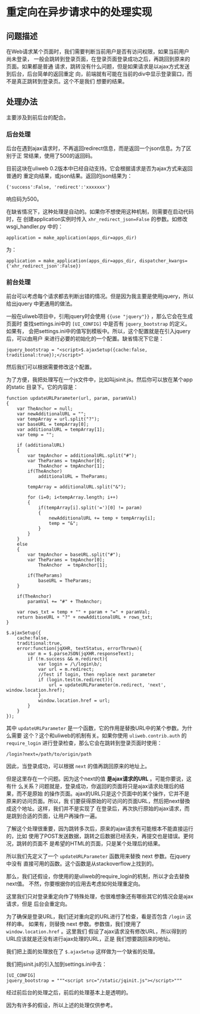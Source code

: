 # 重定向在异步请求中的处理实现

## 问题描述

在Web请求某个页面时，我们需要判断当前用户是否有访问权限，如果当前用户尚未登录，
一般会跳转到登录页面，在登录页面登录成功之后，再跳回到原来的页面。如果都是普通
请求，跳转没有什么问题，但是如果请求是以ajax方式发送到后台，后台简单的返回重定
向，前端就有可能在当前的div中显示登录窗口，而不是真正跳转到登录页。这个不是我们
想要的结果。

## 处理办法

主要涉及到前后台的配合。

### 后台处理

后台在遇到ajax请求时，不再返回redirect信息，而是返回一个json信息。为了区别于正
常结果，使用了500的返回码。

目前这块在uliweb 0.2版本中已经自动支持。它会根据请求是否为ajax方式来返回普通的
重定向结果，或json结果。返回的json结果为：

```
{'success':False, 'redirect':'xxxxxxx'}
```

响应码为500。

在缺省情况下，这种处理是自动的。如果你不想使用这种机制，则需要在启动代码时，在
创建application实例时传入 `xhr_redirect_json=False` 的参数。如修改wsgi_handler.py
中的：

```
application = make_application(apps_dir=apps_dir)
```

为：

```
application = make_application(apps_dir=apps_dir, dispatcher_kwargs={'xhr_redirect_json':False})
```

### 前台处理

前台可以考虑每个请求都去判断出错的情况。但是因为我主要是使用jquery，所以给出jquery
中更通用的做法。

一般在uliweb项目中，引用jquery时会使用 `{{use "jquery"}}` ，那么它会在生成页面时
查找settings.ini中的 `[UI_CONFIG]` 中是否有 `jquery_bootstrap` 的定义。如果有，
会把settings.ini中的值写到模板中。所以，这个配置就是在引入jquery后，可以由用户
来进行必要的初始化的一个配置。缺省情况下它是：

```
jquery_bootstrap = "<script>$.ajaxSetup({cache:false, traditional:true});</script>"
```

然后我们可以根据需要修改这个配置。

为了方便，我把处理写在一个js文件中，比如叫jsinit.js。然后你可以放在某个app的static
目录下。它的内容是：

```
function updateURLParameter(url, param, paramVal)
{
    var TheAnchor = null;
    var newAdditionalURL = "";
    var tempArray = url.split("?");
    var baseURL = tempArray[0];
    var additionalURL = tempArray[1];
    var temp = "";

    if (additionalURL) 
    {
        var tmpAnchor = additionalURL.split("#");
        var TheParams = tmpAnchor[0];
            TheAnchor = tmpAnchor[1];
        if(TheAnchor)
            additionalURL = TheParams;

        tempArray = additionalURL.split("&");

        for (i=0; i<tempArray.length; i++)
        {
            if(tempArray[i].split('=')[0] != param)
            {
                newAdditionalURL += temp + tempArray[i];
                temp = "&";
            }
        }        
    }
    else
    {
        var tmpAnchor = baseURL.split("#");
        var TheParams = tmpAnchor[0];
            TheAnchor  = tmpAnchor[1];

        if(TheParams)
            baseURL = TheParams;
    }

    if(TheAnchor)
        paramVal += "#" + TheAnchor;

    var rows_txt = temp + "" + param + "=" + paramVal;
    return baseURL + "?" + newAdditionalURL + rows_txt;
}

$.ajaxSetup({
    cache:false, 
    traditional:true,
    error:function(jqXHR, textStatus, errorThrown){
        var m = $.parseJSON(jqXHR.responseText);
        if (!m.success && m.redirect){
            var login = /\/login\b/;
            var url = m.redirect;
            //Test if login, then replace next parameter
            if (login.test(m.redirect)){
                url = updateURLParameter(m.redirect, 'next', window.location.href);
            }
            window.location.href = url;
        }
    }
});
```

其中 `updateURLParameter` 是一个函数，它的作用是替換URL中的某个参数。为什么需要
这个？这个和uliweb的机制有关。如果你使用 `uliweb.contrib.auth` 的 `require_login` 
进行登录检查，那么它会在跳转到登录页面时使用：

```
/login?next=/path/to/origin/path
```

因此，当登录成功，可以根据 `next` 的值再跳回原来的地址上。

但是这里存在一个问题。因为这个next的值 **是ajax请求的URL** 。可能你要说，这有什
么关系？问题就是，登录成功，你返回的页面将只是ajax请求处理后的结果，而不是原始
的操作页面。ajax的URL只是这个页面中的某个操作，它并不是原来的访问页面。所以，我
们要获得原始的可访问的页面URL，然后把next替換成这个地址。这样，我们并不是实现了
在登录后，再次执行原始的ajax请求，而是跳到合适的页面，让用户再操作一遍。

了解这个处理很重要，因为跳转多次后，原来的ajax请求有可能根本不能直接运行的，比如
使用了POST发送数据，跳转之后数据已经丢失，再提交也是错误。更何况，跳转的页面不
是希望的HTML的页面，只是某个处理后的结果。

所以我们先定义了一个 `updateURLParameter` 函数用来替換 next 参数。在jquery中没有
直接可用的函数。这个函数是从stackoverflow上找到的。

那么，我们还假设，你使用的是uliweb的require_login的机制，所以才会去替換next值。
不然，你要根据你的应用去考虑如何处理重定向。

这里我们只对登录重定向作了特殊处理，也很难想象还有哪些其它的情况会是ajax请求，但是
后台会重定向。

为了确保是登录URL，我们还对重向定的URL进行了检查，看是否包含 `/login` 这样的串。
如果有，则替換 next 参数。参数值，我们使用了 `window.location.href` 。这里我们
假设了ajax请求没有修改URL，所以得到的URL应该就是还没有进行ajax处理的URL，正是
我们想要跳回来的地址。

我们把上面的处理放在了 `$.ajaxSetup` 这样做为一个缺省的处理。

我们把jsinit.js的引入加到settings.ini中去：

```
[UI_CONFIG]
jquery_bootstrap = """<script src="/static/jqinit.js"></script>"""
```

经过前后台的处理之后，前后的处理基本上是透明的。

因为有许多的假设，所以上述的处理仅供参考。